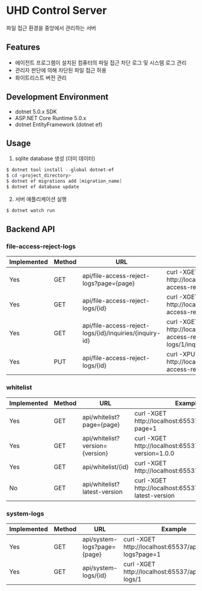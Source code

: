 # UHD Control Server
파일 접근 환경을 중앙에서 관리하는 서버

## Features
- 에이전트 프로그램이 설치된 컴퓨터의 파일 접근 차단 로그 및 시스템 로그 관리
- 관리자 판단에 의해 차단된 파일 접근 허용
- 화이트리스트 버전 관리

## Development Environment
- dotnet 5.0.x SDK
- ASP.NET Core Runtime 5.0.x
- dotnet EntityFramework (dotnet ef)

## Usage
1. sqlite database 생성 (더미 데이터)
``` powershell
$ dotnet tool install --global dotnet-ef
$ cd <project_directory>
$ dotnet ef migrations add [migration_name]
$ dotnet ef database update
```
2. 서버 애플리케이션 실행
``` powershell
$ dotnet watch run
```

## Backend API
### file-access-reject-logs
|Implemented|Method|URL|Example|
|--|--|--|--|
|Yes|GET|api/file-access-reject-logs?page={page}|curl -XGET http://localhost:65537/api/file-access-reject-log?page=1|
|Yes|GET|api/file-access-reject-logs/{id}|curl -XGET http://localhost:65537/api/file-access-reject-log/1|
|Yes|GET|api/file-access-reject-logs/{id}/inquiries/{inquiry-id}|curl -XGET http://localhost:65537/api/file-access-reject-logs/1/inquiries/1|
|Yes|PUT|api/file-access-reject-logs/{id}|curl -XPUT http://localhost:65537/api/file-access-reject-logs/1|

### whitelist
|Implemented|Method|URL|Example|
|--|--|--|--|
|Yes|GET|api/whitelist?page={page}|curl -XGET http://localhost:65537/api/whitelist?page=1|
|Yes|GET|api/whitelist?version={version}|curl -XGET http://localhost:65537/api/whitelist?version=1.0.0|
|Yes|GET|api/whitelist/{id}|curl -XGET http://localhost:65537/api/whitelist/1|
|No|GET|api/whitelist?latest-version|curl -XGET http://localhost:65537/api/whitelist?latest-version|

### system-logs
|Implemented|Method|URL|Example|
|--|--|--|--|
|Yes|GET|api/system-logs?page={page}|curl -XGET http://localhost:65537/api/system-logs?page=1|
|Yes|GET|api/system-logs/{id}|curl -XGET http://localhost:65537/api/system-logs/1|
